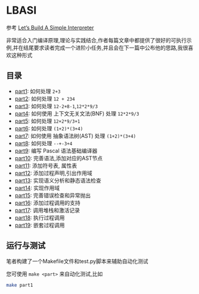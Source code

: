 # LBASI

参考 [Let’s Build A Simple Interpreter](https://ruslanspivak.com/lsbasi-part1/)

非常适合入门编译原理,理论与实践结合,作者每篇文章中都提供了很好的可执行示例,并在结尾要求读者完成一个进阶小任务,并且会在下一篇中公布他的思路,我很喜欢这种形式

## 目录

- [part1](src/part1): 如何处理 `2+3`
- [part2](src/part2): 如何处理 ` 12 + 234 `
- [part3](src/part3): 如何处理 `12-2+8-1`,`12*2*9/3`
- [part4](src/part4): 如何使用 上下文无关文法(BNF) 处理 `12*2*9/3`
- [part5](src/part5): 如何处理 `12+2*9/3+1`
- [part6](src/part6): 如何处理 `(1+2)*(3+4)`
- [part7](src/part7): 如何使用 抽象语法树(AST) 处理 `(1+2)*(3+4)` 
- [part8](src/part8): 如何处理 `--+-3+4`
- [part9](src/part9): 编写 Pascal 语法基础编译器
- [part10](src/part10/): 完善语法,添加对应的AST节点
- [part11](src/part11/): 添加符号表, 属性表
- [part12](src/part12/): 添加过程声明,引出作用域
- [part13](src/part13/): 实现语义分析和静态语法检查
- [part14](src/part14/): 实现作用域
- [part15](src/part15/): 完善错误检查和异常抛出
- [part16](src/part16/): 添加过程调用的支持
- [part17](src/part17/): 调用堆栈和激活记录
- [part18](src/part18/): 执行过程调用
- [part19](src/part19/): 嵌套过程调用

## 运行与测试

笔者构建了一个Makefile文件和test.py脚本来辅助自动化测试

您可使用 `make <part>` 来自动化测试,比如

```bash
make part1
```
